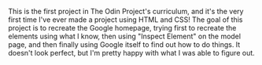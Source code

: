 This is the first project in The Odin Project's curriculum, and it's the very first time I've ever made a project using HTML and CSS!
The goal of this project is to recreate the Google homepage, trying first to recreate the elements using what I know, then using "Inspect Element" on the model page, and then finally using Google itself to find out how to do things.
It doesn't look perfect, but I'm pretty happy with what I was able to figure out.